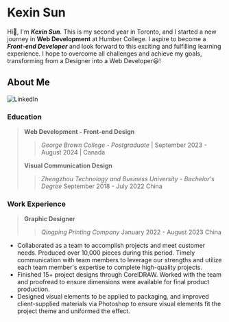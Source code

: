 # Kexin Sun
Hi👋, I'm ***Kexin Sun***. This is my second year in Toronto, and I started a new journey in **Web Development** at Humber College. I aspire to become a ***Front-end Developer*** and look forward to this exciting and fulfilling learning experience. I hope to overcome all challenges and achieve my goals, transforming from a Designer into a Web Developer😃!

## About Me
![LinkedIn](https://img.icons8.com/?size=100&id=13930&format=png&color=000000)

### Education
>**Web Development - Front-end Design**  
>
>>_George Brown College - Postgraduate_ | September 2023 - August 2024 | Canada
>
>**Visual Communication Design**
>
>>_Zhengzhou Technology and Business University - Bachelor's Degree_  September 2018 - July 2022  China

### Work Experience                         
>**Graphic Designer**
>
>>_Qingping Printing Company_  January 2022 - August 2023  China
> 
- Collaborated as a team to accomplish projects and meet customer needs. Produced over 10,000 pieces during this period. Timely communication with team members to leverage our strengths and utilize each team member's expertise to complete high-quality projects.
- Finished 15+ project designs through CorelDRAW. Worked with the team and proofread to ensure dimensions were available for final product production.
- Designed visual elements to be applied to packaging, and improved client-supplied materials via Photoshop to ensure visual elements fit the project theme and uniformed the effect.




